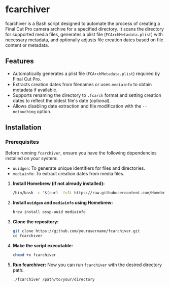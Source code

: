 # fcarchiver

fcarchiver is a Bash script designed to automate the process of creating a Final Cut Pro camera archive for a specified directory. It scans the directory for supported media files, generates a plist file (`FCArchMetadata.plist`) with necessary metadata, and optionally adjusts file creation dates based on file content or metadata.

## Features

- Automatically generates a plist file (`FCArchMetadata.plist`) required by Final Cut Pro.
- Extracts creation dates from filenames or uses `mediainfo` to obtain metadata if available.
- Supports renaming the directory to `.fcarch` format and setting creation dates to reflect the oldest file's date (optional).
- Allows disabling date extraction and file modification with the `--notouching` option.

## Installation

### Prerequisites

Before running `fcarchiver`, ensure you have the following dependencies installed on your system:

- `uuidgen`: To generate unique identifiers for files and directories.
- `mediainfo`: To extract creation dates from media files.

1. **Install Homebrew (if not already installed):**

   ```bash
   /bin/bash -c "$(curl -fsSL https://raw.githubusercontent.com/Homebrew/install/HEAD/install.sh)"

2. **Install `uuidgen` and `mediainfo` using Homebrew:**

   ```bash
   brew install ossp-uuid mediainfo

3. **Clone the repository:**

   ```bash
   git clone https://github.com/yourusername/fcarchiver.git
   cd fcarchiver

4. **Make the script executable:**

   ```bash
   chmod +x fcarchiver

5. **Run fcarchiver:**
    Now you can run `fcarchiver` with the desired directory path:

   ```bash
   ./fcarchiver /path/to/your/directory
